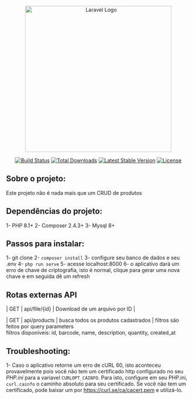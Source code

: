 <p align="center"><a href="https://laravel.com" target="_blank"><img src="https://raw.githubusercontent.com/laravel/art/master/logo-lockup/5%20SVG/2%20CMYK/1%20Full%20Color/laravel-logolockup-cmyk-red.svg" width="400" alt="Laravel Logo"></a></p>

<p align="center">
<a href="https://travis-ci.org/laravel/framework"><img src="https://travis-ci.org/laravel/framework.svg" alt="Build Status"></a>
<a href="https://packagist.org/packages/laravel/framework"><img src="https://img.shields.io/packagist/dt/laravel/framework" alt="Total Downloads"></a>
<a href="https://packagist.org/packages/laravel/framework"><img src="https://img.shields.io/packagist/v/laravel/framework" alt="Latest Stable Version"></a>
<a href="https://packagist.org/packages/laravel/framework"><img src="https://img.shields.io/packagist/l/laravel/framework" alt="License"></a>
</p>

## Sobre o projeto:

Este projeto não é nada mais que um CRUD de produtos

## Dependências do projeto:
1- PHP 8.1+
2- Composer 2.4.3+
3- Mysql 8+

## Passos para instalar:
1- git clone
2- `composer install`
3- configure seu banco de dados e seu .env
4- `php run serve`
5- acesse localhost:8000
6- o aplicativo dará um erro de chave de criptografia, isto é normal, clique para gerar uma nova chave e em seguida dê um refresh

## Rotas externas API

| GET | api/file/{id} | Download de um arquivo por ID |  

| GET | api/products | busca todos os produtos cadastrados | filtros são feitos por query parameters  
filtros disponíveis: id, barcode, name, description, quantity, created_at

## Troubleshooting:
1- Caso o aplicativo retorne um erro de cURL 60, isto aconteceu provavelmente pois você não tem um certificado http configurado no seu *PHP.ini* para a variavel `CURLOPT_CAINFO`. Para isto, configure em seu PHP.ini, `curl.cainfo` o caminho absoluto para seu certificado. Se você não tem um certificado, pode baixar um por https://curl.se/ca/cacert.pem e utilizá-lo.
